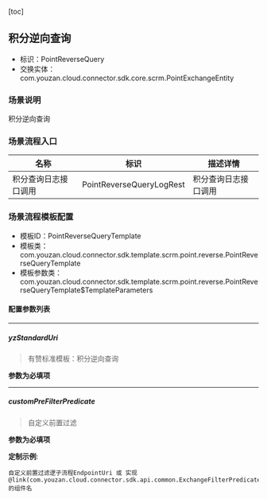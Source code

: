[toc]

## 积分逆向查询
- 标识：PointReverseQuery
- 交换实体：com.youzan.cloud.connector.sdk.core.scrm.PointExchangeEntity
### 场景说明
积分逆向查询
### 场景流程入口

名称 | 标识 | 描述详情
---|---|---
积分查询日志接口调用 | PointReverseQueryLogRest | 积分查询日志接口调用

### 场景流程模板配置
- 模板ID：PointReverseQueryTemplate
- 模板类：com.youzan.cloud.connector.sdk.template.scrm.point.reverse.PointReverseQueryTemplate
- 模板参数类：com.youzan.cloud.connector.sdk.template.scrm.point.reverse.PointReverseQueryTemplate$TemplateParameters

#### 配置参数列表

---
##### yzStandardUri
> 有赞标准模板：积分逆向查询

**参数为必填项**

---
##### customPreFilterPredicate
> 自定义前置过滤

**参数为必填项**


**定制示例**:
```
自定义前置过滤逻子流程EndpointUri 或 实现@link(com.youzan.cloud.connector.sdk.api.common.ExchangeFilterPredicate)的组件名
```

